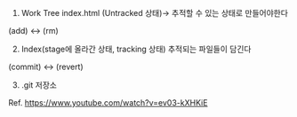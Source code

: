 1. Work Tree
    index.html (Untracked 상태)-> 추적할 수 있는 상태로 만들어야한다

(add) <-> (rm)

2. Index(stage에 올라간 상태, tracking 상태)
    추적되는 파일들이 담긴다

(commit) <-> (revert)

3. .git 저장소


Ref.
https://www.youtube.com/watch?v=ev03-kXHKiE